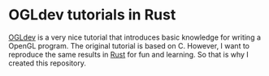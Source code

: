 # OGLdev tutorials in Rust

[OGLdev](http://ogldev.atspace.co.uk/) is a very nice tutorial that introduces basic knowledge for writing a OpenGL program. The original tutorial is based on C. However, I want to reproduce the same results in [Rust](https://www.rust-lang.org/) for fun and learning. So that is why I created this repository.
